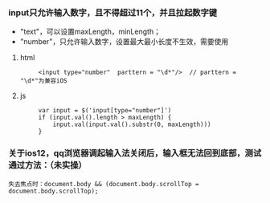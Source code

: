 ### input只允许输入数字，且不得超过11个，并且拉起数字键

* "text"，可以设置maxLength，minLength；
* "number"，只允许输入数字，设置最大最小长度不生效，需要使用

1. html

            <input type="number"  parttern = "\d*"/>  // parttern = "\d*"为兼容iOS
2. js

            var input = $('input[type="number"]')
            if (input.val().length > maxLength) {
                input.val(input.val().substr(0, maxLength)))
            }

### 关于ios12，qq浏览器调起输入法关闭后，输入框无法回到底部，测试通过方法：（未实操）

    失去焦点时：document.body && (document.body.scrollTop = document.body.scrollTop);

